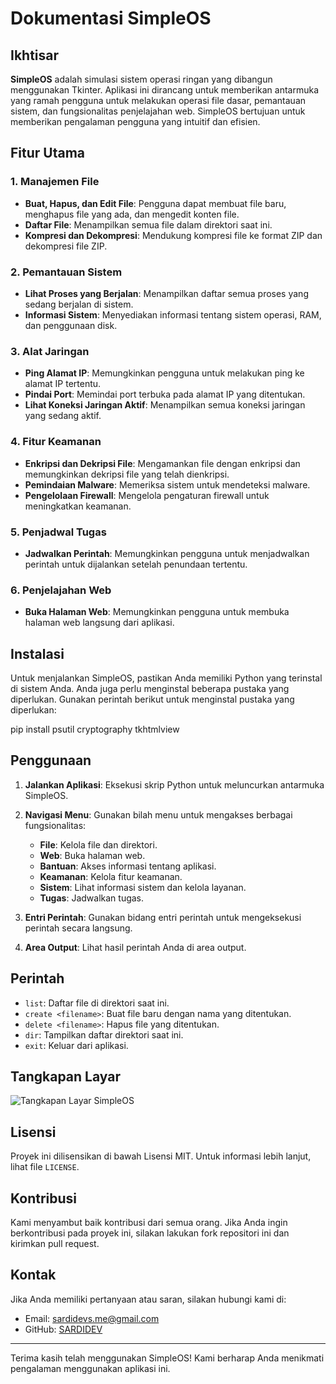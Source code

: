 # Dokumentasi SimpleOS

## Ikhtisar
**SimpleOS** adalah simulasi sistem operasi ringan yang dibangun menggunakan Tkinter. Aplikasi ini dirancang untuk memberikan antarmuka yang ramah pengguna untuk melakukan operasi file dasar, pemantauan sistem, dan fungsionalitas penjelajahan web. SimpleOS bertujuan untuk memberikan pengalaman pengguna yang intuitif dan efisien.

## Fitur Utama
### 1. Manajemen File
- **Buat, Hapus, dan Edit File**: Pengguna dapat membuat file baru, menghapus file yang ada, dan mengedit konten file.
- **Daftar File**: Menampilkan semua file dalam direktori saat ini.
- **Kompresi dan Dekompresi**: Mendukung kompresi file ke format ZIP dan dekompresi file ZIP.

### 2. Pemantauan Sistem
- **Lihat Proses yang Berjalan**: Menampilkan daftar semua proses yang sedang berjalan di sistem.
- **Informasi Sistem**: Menyediakan informasi tentang sistem operasi, RAM, dan penggunaan disk.

### 3. Alat Jaringan
- **Ping Alamat IP**: Memungkinkan pengguna untuk melakukan ping ke alamat IP tertentu.
- **Pindai Port**: Memindai port terbuka pada alamat IP yang ditentukan.
- **Lihat Koneksi Jaringan Aktif**: Menampilkan semua koneksi jaringan yang sedang aktif.

### 4. Fitur Keamanan
- **Enkripsi dan Dekripsi File**: Mengamankan file dengan enkripsi dan memungkinkan dekripsi file yang telah dienkripsi.
- **Pemindaian Malware**: Memeriksa sistem untuk mendeteksi malware.
- **Pengelolaan Firewall**: Mengelola pengaturan firewall untuk meningkatkan keamanan.

### 5. Penjadwal Tugas
- **Jadwalkan Perintah**: Memungkinkan pengguna untuk menjadwalkan perintah untuk dijalankan setelah penundaan tertentu.

### 6. Penjelajahan Web
- **Buka Halaman Web**: Memungkinkan pengguna untuk membuka halaman web langsung dari aplikasi.

## Instalasi
Untuk menjalankan SimpleOS, pastikan Anda memiliki Python yang terinstal di sistem Anda. Anda juga perlu menginstal beberapa pustaka yang diperlukan. Gunakan perintah berikut untuk menginstal pustaka yang diperlukan:

pip install psutil cryptography tkhtmlview

## Penggunaan
1. **Jalankan Aplikasi**: Eksekusi skrip Python untuk meluncurkan antarmuka SimpleOS.
2. **Navigasi Menu**: Gunakan bilah menu untuk mengakses berbagai fungsionalitas:
   - **File**: Kelola file dan direktori.
   - **Web**: Buka halaman web.
   - **Bantuan**: Akses informasi tentang aplikasi.
   - **Keamanan**: Kelola fitur keamanan.
   - **Sistem**: Lihat informasi sistem dan kelola layanan.
   - **Tugas**: Jadwalkan tugas.

3. **Entri Perintah**: Gunakan bidang entri perintah untuk mengeksekusi perintah secara langsung.
4. **Area Output**: Lihat hasil perintah Anda di area output.

## Perintah
- `list`: Daftar file di direktori saat ini.
- `create <filename>`: Buat file baru dengan nama yang ditentukan.
- `delete <filename>`: Hapus file yang ditentukan.
- `dir`: Tampilkan daftar direktori saat ini.
- `exit`: Keluar dari aplikasi.

## Tangkapan Layar
![Tangkapan Layar SimpleOS](screenshot.png)

## Lisensi
Proyek ini dilisensikan di bawah Lisensi MIT. Untuk informasi lebih lanjut, lihat file `LICENSE`.

## Kontribusi
Kami menyambut baik kontribusi dari semua orang. Jika Anda ingin berkontribusi pada proyek ini, silakan lakukan fork repositori ini dan kirimkan pull request.

## Kontak
Jika Anda memiliki pertanyaan atau saran, silakan hubungi kami di:
- Email: sardidevs.me@gmail.com
- GitHub: [SARDIDEV](https://github.com/sardidev5)

---

Terima kasih telah menggunakan SimpleOS! Kami berharap Anda menikmati pengalaman menggunakan aplikasi ini.
